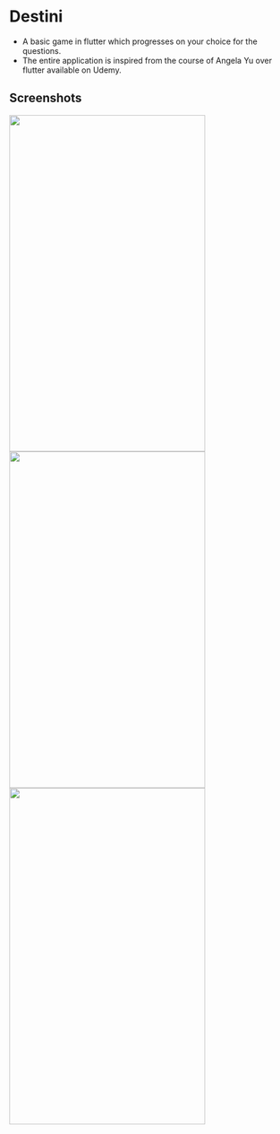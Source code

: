 # Destini

* A basic game in flutter which progresses on your choice for the questions.
* The entire application is inspired from the course of Angela Yu over flutter available on Udemy.

## Screenshots

<img src="https://user-images.githubusercontent.com/73739259/134345636-f091728c-672c-4c54-b0e1-ecd753bc3fd1.png" height="600" width="350" />

<img src="https://user-images.githubusercontent.com/73739259/134346262-394b9ec2-e44e-46c2-953d-b90cf26c2e9c.png" height="600" width="350" />

<img src="https://user-images.githubusercontent.com/73739259/134346275-6d32fa49-bd83-4f8d-8479-e507bc2cec25.png" height="600" width="350" />




